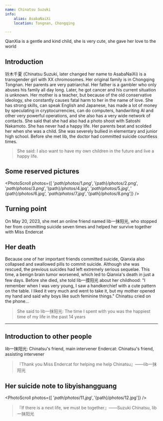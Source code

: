 ```yaml
---
name: Chinatsu Suzuki
info:
    alias: AsabaNaiXi
    location: Tongnan, Chongqing

---
```


QianXia is a gentle and kind child, she is very cute, she gave her love to the world

## Introduction

铃木千夏 (Chinatsu Suzuki, later changed her name to AsabaNaiXi) is a transgender girl with XX chromosomes. Her original family is in Chongqing Tongnan. Her parents are very patriarchal. Her father is a gambler who only abuses his family all day long. Later, he got cancer and his current situation is unknown. Her mother is a teacher, but because of the old conservative ideology, she constantly causes fatal harm to her in the name of love. She has strong skills, can speak English and Japanese, has made a lot of money by speculating in cryptocurrencies, can do computers, handwriting AI and other very powerful operations, and she also has a very wide network of contacts. She said that she had also had a photo shoot with Satoshi Nakamoto. She has never had a happy life. Her parents beat and scolded her when she was a child. She was severely bullied in elementary and junior high school. Before she met lib, the doctor had committed suicide countless times.

> She said: I also want to have my own children in the future and live a happy life.

## Some reserved pictures

<PhotoScroll photos={[ '${path}/photos/1.png', '${path}/photos/2.png', '${path}/photos/3.png', '${path}/photos/4.jpg', '${path}/photos/5.jpg', '${path}/photos/6.jpg', '${path}/photos/7.jpg', '${path}/photos/8.png']} />

## Turning point

On May 20, 2023, she met an online friend named lib一抹阳光, who stopped her from committing suicide seven times and helped her survive together with Miss Endercat

## Her death

Because one of her important friends committed suicide, Qianxia also collapsed and swallowed pills to commit suicide. Although she was rescued, the previous suicides had left extremely serious sequelae. This time, a benign brain tumor worsened, which led to Qianxia's death in just a few days. Before she died, she told lib一摸阳光 about her childhood: "I remember when I was very young, I saw a handkerchief with a cute pattern on the table. I liked it very much and went to take it, but my mother opened my hand and said why boys like such feminine things." Chinatsu cried on the phone...

> She said to lib一抹阳光: The time I spent with you was the happiest time of my life in the past 14 years

---

## Introduction to other people

lib一抹阳光: Chinatsu's friend, main intervener
Endercat: Chinatsu's friend, assisting intervener

> 『Thank you Miss Endercat for helping me help Chinatsu』——lib一抹阳光

## Her suicide note to libyishangguang

<PhotoScroll photos={[ '${path}/photos/11.jpg', '${path}/photos/12.jpg']} />

> 『If there is a next life, we must be together』——Suzuki Chinatsu, lib一抹阳光
